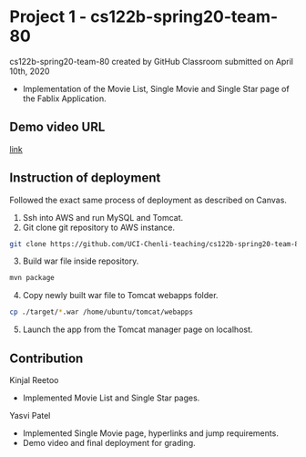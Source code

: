 # Project 1 - cs122b-spring20-team-80 
cs122b-spring20-team-80 created by GitHub Classroom
submitted on April 10th, 2020

- Implementation of the Movie List, Single Movie and Single Star page of the Fablix Application.

## Demo video URL

[link](https://youtu.be/Cd_2F8tFhRM)


## Instruction of deployment

Followed the exact same process of deployment as described on Canvas. 

  1. Ssh into AWS and run MySQL and Tomcat.
  2. Git clone git repository to AWS instance.
  
```bash
git clone https://github.com/UCI-Chenli-teaching/cs122b-spring20-team-80.git
```
  3. Build war file inside repository.
  
```bash
mvn package
```
  4. Copy newly built war file to Tomcat webapps folder.
```bash
cp ./target/*.war /home/ubuntu/tomcat/webapps
```
  5. Launch the app from the Tomcat manager page on localhost.

## Contribution

Kinjal Reetoo 
  - Implemented Movie List and Single Star pages.

Yasvi Patel 
  - Implemented Single Movie page, hyperlinks and jump requirements.
  - Demo video and final deployment for grading.
  

